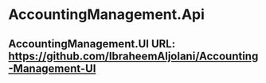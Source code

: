 # AccountingManagement.Api

## AccountingManagement.UI URL: https://github.com/IbraheemAljolani/Accounting-Management-UI
